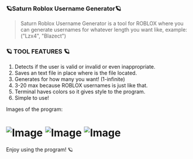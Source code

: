 ### **🪐Saturn Roblox Username Generator🪐**

> Saturn Roblox Username Generator is a tool for ROBLOX where you can generate usernames for whatever length you want like, example: ("Lzx4", "Blazect")

### **🪐 TOOL FEATURES 🪐**
1. Detects if the user is valid or invalid or even inappropriate.
2. Saves an text file in place where is the file located.
3. Generates for how many you want! (1-infinite)
4. 3-20 max because ROBLOX usernames is just like that.
5. Terminal haves colors so it gives style to the program.
6. Simple to use!

Images of the program:

![Image](https://github.com/users/n0tf4res/projects/1/assets/159650930/eefad149-6775-4957-8bef-07e07f43e43e)
![Image](https://github.com/users/n0tf4res/projects/1/assets/159650930/d093bcdb-936b-4b25-be34-e89b5d7db047)
![Image](https://github.com/users/n0tf4res/projects/1/assets/159650930/39e299d4-c193-4887-b08c-f123c4d835dc)
========================================================================

Enjoy using the program! 🪐
